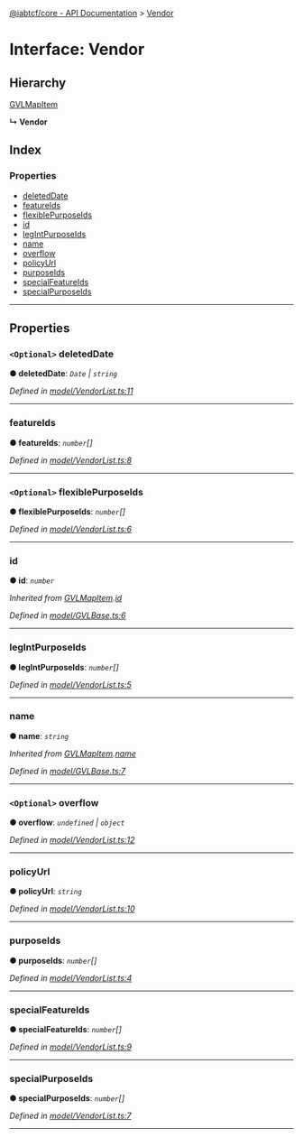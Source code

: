 [@iabtcf/core - API Documentation](../README.md) > [Vendor](../interfaces/vendor.md)

# Interface: Vendor

## Hierarchy

 [GVLMapItem](gvlmapitem.md)

**↳ Vendor**

## Index

### Properties

* [deletedDate](vendor.md#deleteddate)
* [featureIds](vendor.md#featureids)
* [flexiblePurposeIds](vendor.md#flexiblepurposeids)
* [id](vendor.md#id)
* [legIntPurposeIds](vendor.md#legintpurposeids)
* [name](vendor.md#name)
* [overflow](vendor.md#overflow)
* [policyUrl](vendor.md#policyurl)
* [purposeIds](vendor.md#purposeids)
* [specialFeatureIds](vendor.md#specialfeatureids)
* [specialPurposeIds](vendor.md#specialpurposeids)

---

## Properties

<a id="deleteddate"></a>

### `<Optional>` deletedDate

**● deletedDate**: *`Date` \| `string`*

*Defined in [model/VendorList.ts:11](https://github.com/chrispaterson/iabtcf-es/blob/6f277fe/modules/core/src/model/VendorList.ts#L11)*

___
<a id="featureids"></a>

###  featureIds

**● featureIds**: *`number`[]*

*Defined in [model/VendorList.ts:8](https://github.com/chrispaterson/iabtcf-es/blob/6f277fe/modules/core/src/model/VendorList.ts#L8)*

___
<a id="flexiblepurposeids"></a>

### `<Optional>` flexiblePurposeIds

**● flexiblePurposeIds**: *`number`[]*

*Defined in [model/VendorList.ts:6](https://github.com/chrispaterson/iabtcf-es/blob/6f277fe/modules/core/src/model/VendorList.ts#L6)*

___
<a id="id"></a>

###  id

**● id**: *`number`*

*Inherited from [GVLMapItem](gvlmapitem.md).[id](gvlmapitem.md#id)*

*Defined in [model/GVLBase.ts:6](https://github.com/chrispaterson/iabtcf-es/blob/6f277fe/modules/core/src/model/GVLBase.ts#L6)*

___
<a id="legintpurposeids"></a>

###  legIntPurposeIds

**● legIntPurposeIds**: *`number`[]*

*Defined in [model/VendorList.ts:5](https://github.com/chrispaterson/iabtcf-es/blob/6f277fe/modules/core/src/model/VendorList.ts#L5)*

___
<a id="name"></a>

###  name

**● name**: *`string`*

*Inherited from [GVLMapItem](gvlmapitem.md).[name](gvlmapitem.md#name)*

*Defined in [model/GVLBase.ts:7](https://github.com/chrispaterson/iabtcf-es/blob/6f277fe/modules/core/src/model/GVLBase.ts#L7)*

___
<a id="overflow"></a>

### `<Optional>` overflow

**● overflow**: *`undefined` \| `object`*

*Defined in [model/VendorList.ts:12](https://github.com/chrispaterson/iabtcf-es/blob/6f277fe/modules/core/src/model/VendorList.ts#L12)*

___
<a id="policyurl"></a>

###  policyUrl

**● policyUrl**: *`string`*

*Defined in [model/VendorList.ts:10](https://github.com/chrispaterson/iabtcf-es/blob/6f277fe/modules/core/src/model/VendorList.ts#L10)*

___
<a id="purposeids"></a>

###  purposeIds

**● purposeIds**: *`number`[]*

*Defined in [model/VendorList.ts:4](https://github.com/chrispaterson/iabtcf-es/blob/6f277fe/modules/core/src/model/VendorList.ts#L4)*

___
<a id="specialfeatureids"></a>

###  specialFeatureIds

**● specialFeatureIds**: *`number`[]*

*Defined in [model/VendorList.ts:9](https://github.com/chrispaterson/iabtcf-es/blob/6f277fe/modules/core/src/model/VendorList.ts#L9)*

___
<a id="specialpurposeids"></a>

###  specialPurposeIds

**● specialPurposeIds**: *`number`[]*

*Defined in [model/VendorList.ts:7](https://github.com/chrispaterson/iabtcf-es/blob/6f277fe/modules/core/src/model/VendorList.ts#L7)*

___

